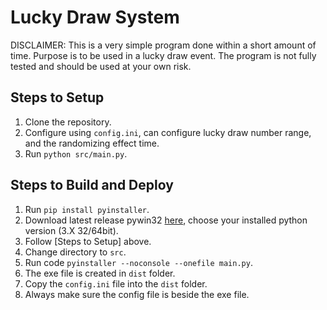 # Lucky Draw System

DISCLAIMER: This is a very simple program done within a short amount of time. Purpose is to be used in a lucky draw event. The program is not fully tested and should be used at your own risk.

## Steps to Setup
1. Clone the repository.
2. Configure using `config.ini`, can configure lucky draw number range, and the randomizing effect time.
3. Run `python src/main.py`.

## Steps to Build and Deploy
1. Run `pip install pyinstaller`.
2. Download latest release pywin32 [here], choose your installed python version (3.X 32/64bit).
3. Follow [Steps to Setup] above.
4. Change directory to `src`.
6. Run code `pyinstaller --noconsole --onefile main.py`.
7. The exe file is created in `dist` folder.
8. Copy the `config.ini` file into the `dist` folder.
9. Always make sure the config file is beside the exe file.

[here]: https://github.com/mhammond/pywin32/releases
